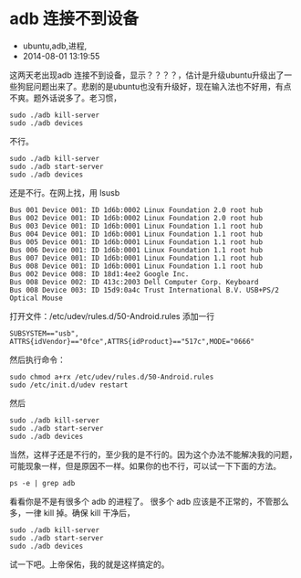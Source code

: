 # adb 连接不到设备
- ubuntu,adb,进程,
- 2014-08-01 13:19:55



这两天老出现adb 连接不到设备，显示？？？？，估计是升级ubuntu升级出了一些狗屁问题出来了。悲剧的是ubuntu也没有升级好，现在输入法也不好用，有点不爽。题外话说多了。老习惯，

    sudo ./adb kill-server
    sudo ./adb devices

不行。

    sudo ./adb kill-server
    sudo ./adb start-server
    sudo ./adb devices

还是不行。在网上找，用 lsusb

    Bus 001 Device 001: ID 1d6b:0002 Linux Foundation 2.0 root hub
    Bus 002 Device 001: ID 1d6b:0002 Linux Foundation 2.0 root hub
    Bus 003 Device 001: ID 1d6b:0001 Linux Foundation 1.1 root hub
    Bus 004 Device 001: ID 1d6b:0001 Linux Foundation 1.1 root hub
    Bus 005 Device 001: ID 1d6b:0001 Linux Foundation 1.1 root hub
    Bus 006 Device 001: ID 1d6b:0001 Linux Foundation 1.1 root hub
    Bus 007 Device 001: ID 1d6b:0001 Linux Foundation 1.1 root hub
    Bus 008 Device 001: ID 1d6b:0001 Linux Foundation 1.1 root hub
    Bus 002 Device 008: ID 18d1:4ee2 Google Inc.
    Bus 008 Device 002: ID 413c:2003 Dell Computer Corp. Keyboard
    Bus 008 Device 003: ID 15d9:0a4c Trust International B.V. USB+PS/2 Optical Mouse

打开文件：/etc/udev/rules.d/50-Android.rules 添加一行

    SUBSYSTEM=="usb", ATTRS{idVendor}=="0fce",ATTRS{idProduct}=="517c",MODE="0666"

然后执行命令：

    sudo chmod a+rx /etc/udev/rules.d/50-Android.rules
    sudo /etc/init.d/udev restart

然后

    sudo ./adb kill-server
    sudo ./adb start-server
    sudo ./adb devices

当然，这样子还是不行的，至少我的是不行的。因为这个办法不能解决我的问题，可能现象一样，但是原因不一样。如果你的也不行，可以试一下下面的方法。

    ps -e | grep adb

看看你是不是有很多个 adb 的进程了。 很多个 adb 应该是不正常的，不管那么多，一律 kill 掉。确保 kill 干净后，
   
    sudo ./adb kill-server
    sudo ./adb start-server
    sudo ./adb devices

试一下吧。上帝保佑，我的就是这样搞定的。
